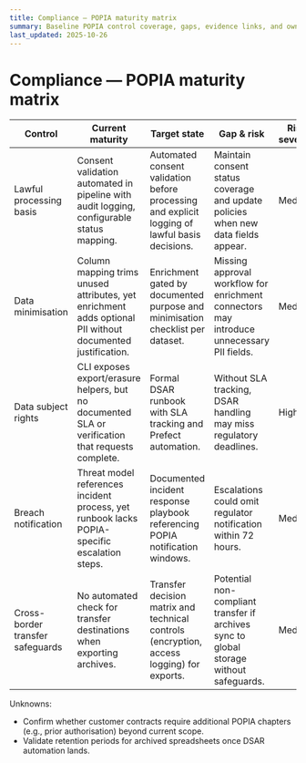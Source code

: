 ```yaml
---
title: Compliance — POPIA maturity matrix
summary: Baseline POPIA control coverage, gaps, evidence links, and owners for Hotpass.
last_updated: 2025-10-26
---
```


# Compliance — POPIA maturity matrix

| Control | Current maturity | Target state | Gap & risk | Risk severity | Evidence | Control owner | Remediation |
| --- | --- | --- | --- | --- | --- | --- | --- |
| Lawful processing basis | Consent validation automated in pipeline with audit logging, configurable status mapping. | Automated consent validation before processing and explicit logging of lawful basis decisions. | Maintain consent status coverage and update policies when new data fields appear. | Medium | [`docs/how-to-guides/configure-pipeline.md`](../../how-to-guides/configure-pipeline.md); [`src/hotpass/compliance.py`](../../../src/hotpass/compliance.py); Prefect flow logs under `data/logs/prefect/`. | Product & Engineering | [Backlog: POPIA-001](../remediation-backlog.md#popia-001-automate-consent-validation) |
| Data minimisation | Column mapping trims unused attributes, yet enrichment adds optional PII without documented justification. | Enrichment gated by documented purpose and minimisation checklist per dataset. | Missing approval workflow for enrichment connectors may introduce unnecessary PII fields. | Medium | [`docs/explanations/data-quality-strategy.md`](../../explanations/data-quality-strategy.md); [`src/hotpass/enrichment.py`](../../../src/hotpass/enrichment.py). | Data Governance | [Backlog: POPIA-002](../remediation-backlog.md#popia-002-document-enrichment-minimisation-checklists) |
| Data subject rights | CLI exposes export/erasure helpers, but no documented SLA or verification that requests complete. | Formal DSAR runbook with SLA tracking and Prefect automation. | Without SLA tracking, DSAR handling may miss regulatory deadlines. | High | [`docs/reference/cli.md`](../../reference/cli.md); [`docs/roadmap.md`](../../roadmap.md); DSAR artefacts to be stored in `data/compliance/dsar/`. | Support & Engineering | [Backlog: POPIA-003](../remediation-backlog.md#popia-003-implement-dsar-tracking) |
| Breach notification | Threat model references incident process, yet runbook lacks POPIA-specific escalation steps. | Documented incident response playbook referencing POPIA notification windows. | Escalations could omit regulator notification within 72 hours. | Medium | [`docs/security/threat-model.md`](../../security/threat-model.md); Prefect run logs (`data/logs/`). | Security | [Backlog: POPIA-004](../remediation-backlog.md#popia-004-extend-incident-playbook) |
| Cross-border transfer safeguards | No automated check for transfer destinations when exporting archives. | Transfer decision matrix and technical controls (encryption, access logging) for exports. | Potential non-compliant transfer if archives sync to global storage without safeguards. | Medium | [`docs/explanations/architecture.md`](../../explanations/architecture.md); `dist/` export pipeline logs. | Platform | [Backlog: POPIA-005](../remediation-backlog.md#popia-005-define-transfer-controls) |

Unknowns:

- Confirm whether customer contracts require additional POPIA chapters (e.g., prior authorisation) beyond current scope.
- Validate retention periods for archived spreadsheets once DSAR automation lands.
